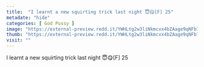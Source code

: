 ```yaml
---
title:  "I learnt a new squirting trick last night 😇😋[F] 25"
metadate: "hide"
categories: [ God Pussy ]
image: "https://external-preview.redd.it/YWHLtg2w3liNkmcvx4bZAage9qNFb78QNrTDxuKBv_A.jpg?auto=webp&s=b4c981c9557a7c031e5b3057e42e8cb464ecf4ec"
thumb: "https://external-preview.redd.it/YWHLtg2w3liNkmcvx4bZAage9qNFb78QNrTDxuKBv_A.jpg?width=320&crop=smart&auto=webp&s=ee801c40f2f99e9f8b0864e4eed689b0c03dc616"
visit: ""
---
```

I learnt a new squirting trick last night 😇😋[F] 25
